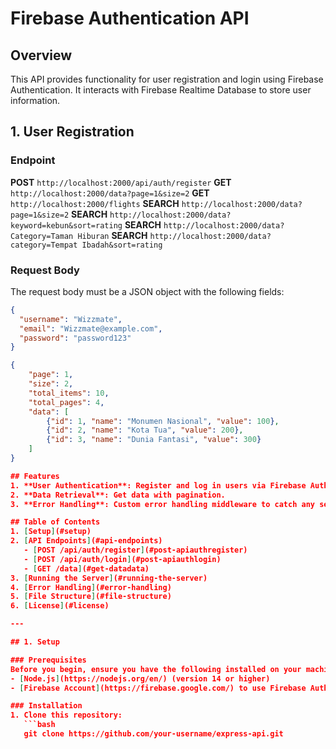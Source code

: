 # Firebase Authentication API

## Overview

This API provides functionality for user registration and login using Firebase Authentication. It interacts with Firebase Realtime Database to store user information.

## 1. User Registration

### Endpoint

**POST** `http://localhost:2000/api/auth/register`
**GET** `http://localhost:2000/data?page=1&size=2`
**GET** `http://localhost:2000/flights`
**SEARCH** `http://localhost:2000/data?page=1&size=2`
**SEARCH** `http://localhost:2000/data?keyword=kebun&sort=rating`
**SEARCH** `http://localhost:2000/data?Category=Taman Hiburan`
**SEARCH** `http://localhost:2000/data?category=Tempat Ibadah&sort=rating`

### Request Body

The request body must be a JSON object with the following fields:

````json
{
  "username": "Wizzmate",
  "email": "Wizzmate@example.com",
  "password": "password123"
}

{
    "page": 1,
    "size": 2,
    "total_items": 10,
    "total_pages": 4,
    "data": [
        {"id": 1, "name": "Monumen Nasional", "value": 100},
        {"id": 2, "name": "Kota Tua", "value": 200},
        {"id": 3, "name": "Dunia Fantasi", "value": 300}
    ]
}

## Features
1. **User Authentication**: Register and log in users via Firebase Authentication.
2. **Data Retrieval**: Get data with pagination.
3. **Error Handling**: Custom error handling middleware to catch any server-side errors.

## Table of Contents
1. [Setup](#setup)
2. [API Endpoints](#api-endpoints)
   - [POST /api/auth/register](#post-apiauthregister)
   - [POST /api/auth/login](#post-apiauthlogin)
   - [GET /data](#get-datadata)
3. [Running the Server](#running-the-server)
4. [Error Handling](#error-handling)
5. [File Structure](#file-structure)
6. [License](#license)

---

## 1. Setup

### Prerequisites
Before you begin, ensure you have the following installed on your machine:
- [Node.js](https://nodejs.org/en/) (version 14 or higher)
- [Firebase Account](https://firebase.google.com/) to use Firebase Authentication.

### Installation
1. Clone this repository:
   ```bash
   git clone https://github.com/your-username/express-api.git
````
